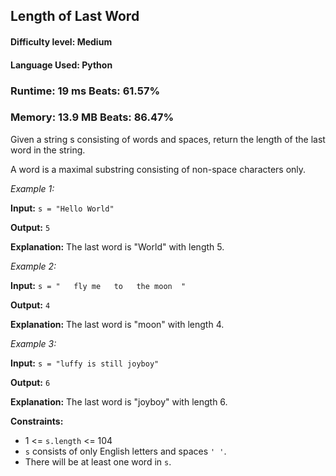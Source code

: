 ## Length of Last Word

#### **Difficulty level:** Medium

#### **Language Used:** Python

### Runtime: 19 ms **Beats: 61.57%**
### Memory: 13.9 MB **Beats: 86.47%**

Given a string s consisting of words and spaces, return the length of the last word in the string.

A word is a maximal substring consisting of non-space characters only.

*Example 1:*

**Input:** `s = "Hello World"`

**Output:** `5`

**Explanation:** The last word is "World" with length 5.

*Example 2:*

**Input:** `s = "   fly me   to   the moon  "`

**Output:** `4`

**Explanation:** The last word is "moon" with length 4.

*Example 3:*

**Input:** `s = "luffy is still joyboy"`

**Output:** `6`

**Explanation:** The last word is "joyboy" with length 6.

**Constraints:**

- 1 <= `s.length` <= 104
- `s` consists of only English letters and spaces `' '`.
- There will be at least one word in `s`.